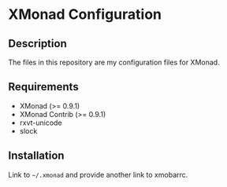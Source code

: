 XMonad Configuration
====================

## Description
The files in this repository are my configuration files for XMonad.


## Requirements
* XMonad (>= 0.9.1)
* XMonad Contrib (>= 0.9.1)
* rxvt-unicode
* slock

## Installation
Link to `~/.xmonad` and provide another link to xmobarrc.
